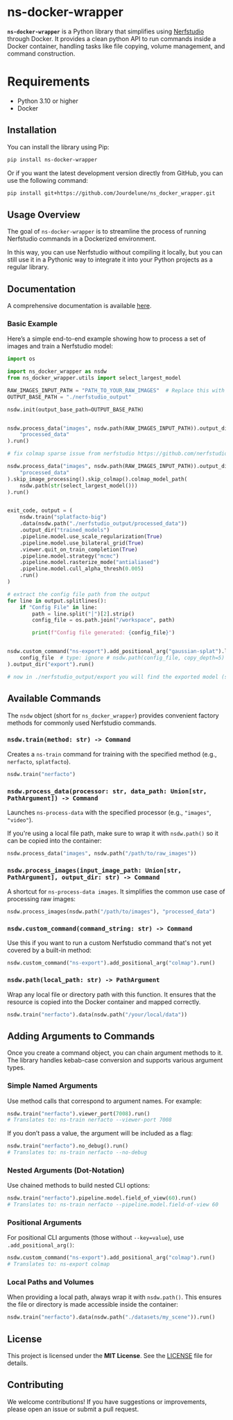 # ns-docker-wrapper

**`ns-docker-wrapper`** is a Python library that simplifies using [Nerfstudio](https://docs.nerf.studio/nerfology/methods/index.html) through Docker.
It provides a clean python API to run commands inside a Docker container, handling tasks like file copying, volume management, and command construction.

# Requirements

- Python 3.10 or higher
- Docker


## Installation

You can install the library using Pip:

```bash
pip install ns-docker-wrapper
```

Or if you want the latest development version directly from GitHub, you can use the following command:

```bash
pip install git+https://github.com/Jourdelune/ns_docker_wrapper.git
```

## Usage Overview

The goal of `ns-docker-wrapper` is to streamline the process of running Nerfstudio commands in a Dockerized environment.

In this way, you can use Nerfstudio without compiling it locally, but you can still use it in a Pythonic way to integrate it into your Python projects as a regular library.

## Documentation

A comprehensive documentation is available [here](https://jourdelune.github.io/ns_docker_wrapper/).

### Basic Example

Here’s a simple end-to-end example showing how to process a set of images and train a Nerfstudio model:

```python
import os

import ns_docker_wrapper as nsdw
from ns_docker_wrapper.utils import select_largest_model

RAW_IMAGES_INPUT_PATH = "PATH_TO_YOUR_RAW_IMAGES"  # Replace this with your actual path
OUTPUT_BASE_PATH = "./nerfstudio_output"

nsdw.init(output_base_path=OUTPUT_BASE_PATH)


nsdw.process_data("images", nsdw.path(RAW_IMAGES_INPUT_PATH)).output_dir(
    "processed_data"
).run()

# fix colmap sparse issue from nerfstudio https://github.com/nerfstudio-project/nerfstudio/issues/3435

nsdw.process_data("images", nsdw.path(RAW_IMAGES_INPUT_PATH)).output_dir(
    "processed_data"
).skip_image_processing().skip_colmap().colmap_model_path(
    nsdw.path(str(select_largest_model()))
).run()


exit_code, output = (
    nsdw.train("splatfacto-big")
    .data(nsdw.path("./nerfstudio_output/processed_data"))
    .output_dir("trained_models")
    .pipeline.model.use_scale_regularization(True)
    .pipeline.model.use_bilateral_grid(True)
    .viewer.quit_on_train_completion(True)
    .pipeline.model.strategy("mcmc")
    .pipeline.model.rasterize_mode("antialiased")
    .pipeline.model.cull_alpha_thresh(0.005)
    .run()
)

# extract the config file path from the output
for line in output.splitlines():
    if "Config File" in line:
        path = line.split("│")[2].strip()
        config_file = os.path.join("/workspace", path)

        print(f"Config file generated: {config_file}")


nsdw.custom_command("ns-export").add_positional_arg("gaussian-splat").load_config(
    config_file  # type: ignore # nsdw.path(config_file, copy_depth=5) if you want to copy the file fro the host to the container
).output_dir("export").run()

# now in ./nerfstudio_output/export you will find the exported model (splat.py)
```

## Available Commands

The `nsdw` object (short for `ns_docker_wrapper`) provides convenient factory methods for commonly used Nerfstudio commands.

### `nsdw.train(method: str) -> Command`

Creates a `ns-train` command for training with the specified method (e.g., `nerfacto`, `splatfacto`).

```python
nsdw.train("nerfacto")
```


### `nsdw.process_data(processor: str, data_path: Union[str, PathArgument]) -> Command`

Launches `ns-process-data` with the specified processor (e.g., `"images"`, `"video"`).

If you're using a local file path, make sure to wrap it with `nsdw.path()` so it can be copied into the container:

```python
nsdw.process_data("images", nsdw.path("/path/to/raw_images"))
```

### `nsdw.process_images(input_image_path: Union[str, PathArgument], output_dir: str) -> Command`

A shortcut for `ns-process-data images`. It simplifies the common use case of processing raw images:

```python
nsdw.process_images(nsdw.path("/path/to/images"), "processed_data")
```

### `nsdw.custom_command(command_string: str) -> Command`

Use this if you want to run a custom Nerfstudio command that's not yet covered by a built-in method:

```python
nsdw.custom_command("ns-export").add_positional_arg("colmap").run()
```


### `nsdw.path(local_path: str) -> PathArgument`

Wrap any local file or directory path with this function.
It ensures that the resource is copied into the Docker container and mapped correctly.

```python
nsdw.train("nerfacto").data(nsdw.path("/your/local/data"))
```


## Adding Arguments to Commands

Once you create a command object, you can chain argument methods to it.
The library handles kebab-case conversion and supports various argument types.


### Simple Named Arguments

Use method calls that correspond to argument names. For example:

```python
nsdw.train("nerfacto").viewer_port(7008).run()
# Translates to: ns-train nerfacto --viewer-port 7008
```

If you don’t pass a value, the argument will be included as a flag:

```python
nsdw.train("nerfacto").no_debug().run()
# Translates to: ns-train nerfacto --no-debug
```


### Nested Arguments (Dot-Notation)

Use chained methods to build nested CLI options:

```python
nsdw.train("nerfacto").pipeline.model.field_of_view(60).run()
# Translates to: ns-train nerfacto --pipeline.model.field-of-view 60
```

### Positional Arguments

For positional CLI arguments (those without `--key=value`), use `.add_positional_arg()`:

```python
nsdw.custom_command("ns-export").add_positional_arg("colmap").run()
# Translates to: ns-export colmap
```

### Local Paths and Volumes

When providing a local path, always wrap it with `nsdw.path()`.
This ensures the file or directory is made accessible inside the container:

```python
nsdw.train("nerfacto").data(nsdw.path("./datasets/my_scene")).run()
```


## License

This project is licensed under the **MIT License**.
See the [LICENSE](LICENSE) file for details.

## Contributing

We welcome contributions! If you have suggestions or improvements, please open an issue or submit a pull request.
